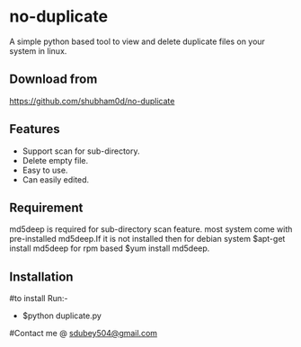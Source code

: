 # no-duplicate
A simple python based tool to view and delete duplicate files on your system in linux.

## Download from

https://github.com/shubham0d/no-duplicate

## Features

- Support scan for sub-directory.
- Delete empty file.
- Easy to use.
- Can easily edited.

## Requirement

md5deep is required for sub-directory scan feature.
most system come with pre-installed md5deep.If it is not installed then 
for debian system
$apt-get install md5deep
for rpm based
$yum install md5deep.

## Installation

#to install Run:-
- $python duplicate.py

#Contact me @
sdubey504@gmail.com
